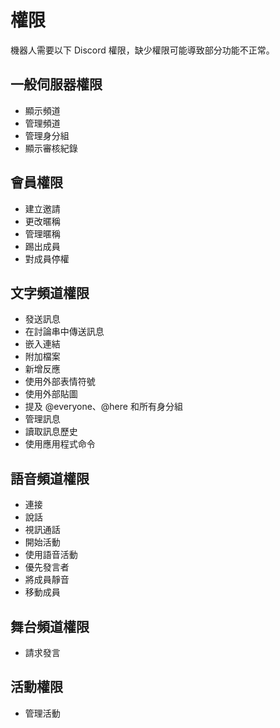 # 權限

機器人需要以下 Discord 權限，缺少權限可能導致部分功能不正常。

## 一般伺服器權限

- 顯示頻道
- 管理頻道
- 管理身分組
- 顯示審核紀錄

## 會員權限

- 建立邀請
- 更改暱稱
- 管理暱稱
- 踢出成員
- 對成員停權

## 文字頻道權限

- 發送訊息
- 在討論串中傳送訊息
- 嵌入連結
- 附加檔案
- 新增反應
- 使用外部表情符號
- 使用外部貼圖
- 提及 @everyone、@here 和所有身分組
- 管理訊息
- 讀取訊息歷史
- 使用應用程式命令

## 語音頻道權限

- 連接
- 說話
- 視訊通話
- 開始活動
- 使用語音活動
- 優先發言者
- 將成員靜音
- 移動成員

## 舞台頻道權限

- 請求發言

## 活動權限

- 管理活動
